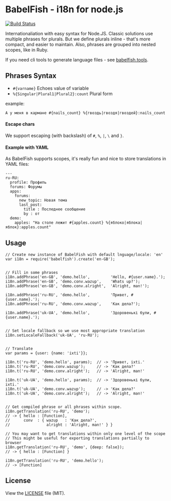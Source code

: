 BabelFish - i18n for node.js
============================
[![Build Status](https://secure.travis-ci.org/nodeca/babelfish.png)](http://travis-ci.org/nodeca/babelfish)

Internationaliation with easy syntax for Node.JS. Classic solutions use multiple phrases
for plurals. But we define plurals inline - that's more compact, and easier to maintain.
Also, phrases are grouped into nested scopes, like in Ruby.

If you need cli tools to generate language files - see [babelfish.tools](https://github.com/nodeca/babelfish.tools).


## Phrases Syntax

-  `#{varname}` Echoes value of variable
-  `%{Singular|Plural1|Plural2}:count` Plural form

example:

    А у меня в кармане #{nails_count} %{гвоздь|гвоздя|гвоздей}:nails_count


#### Escape chars


We support escaping (with backslash) of `#`, `%`, `|`, `\` and `}`.


#### Example with YAML

As BabelFish supports scopes, it's really fun and nice to store translations in
YAML files:

    ---
    ru-RU:
      profile: Профиль
      forums: Форумы
      apps:
        forums:
          new_topic: Новая тема
          last_post:
            title : Последнее сообщение
            by : от
      demo:
        apples: "На столе лежит #{apples.count} %{яблоко|яблока|яблок}:apples.count"


## Usage

    // Create new instance of BabelFish with default lnguage/locale: 'en'
    var i18n = require('babelfish').create('en-GB');


    // Fill in some phrases
    i18n.addPhrase('en-GB', 'demo.hello',         'Hello, #{user.name}.');
    i18n.addPhrase('en-GB', 'demo.conv.wazup',    'Whats up?');
    i18n.addPhrase('en-GB', 'demo.conv.alright',  'Alright, man!');

    i18n.addPhrase('ru-RU', 'demo.hello',         'Привет, #{user.name}.');
    i18n.addPhrase('ru-RU', 'demo.conv.wazup',    'Как дела?');

    i18n.addPhrase('uk-UA', 'demo.hello',         'Здоровенькі були, #{user.name}.');


    // Set locale fallback so we use most appropriate translation
    i18n.setLocaleFallback('uk-UA', 'ru-RU');


    // Translate
    var params = {user: {name: 'ixti'}};

    i18n.t('ru-RU', 'demo.hello', params);  // -> 'Привет, ixti.'
    i18n.t('ru-RU', 'demo.conv.wazup');     // -> 'Как дела?'
    i18n.t('ru-RU', 'demo.conv.alright');   // -> 'Alright, man!'

    i18n.t('uk-UA', 'demo.hello', params);  // -> 'Здоровенькі були, ixti.'
    i18n.t('uk-UA', 'demo.conv.wazup');     // -> 'Как дела?'
    i18n.t('uk-UA', 'demo.conv.alright');   // -> 'Alright, man!'


    // Get compiled phrase or all phrases within scope.
    i18n.getTranslation('ru-RU', 'demo');
    // -> { hello : [Function],
    //      conv  : { wazup   : 'Как дела?',
    //                alright : 'Alright, man!' } }

    // You may want to get translations within only one level of the scope
    // This might be useful for exporting translations partially to browser
    i18n.getTranslation('ru-RU', 'demo', {deep: false});
    // -> { hello : [Function] }

    i18n.getTranslation('ru-RU', 'demo.hello');
    // -> [Function]


## License

View the [LICENSE](https://github.com/nodeca/babelfish.tools/blob/master/LICENSE) file (MIT).
